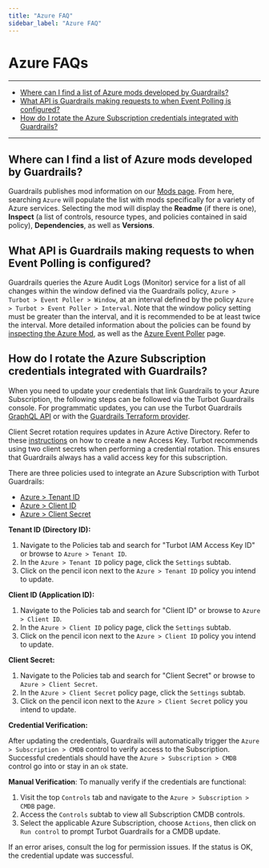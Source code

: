 ```yaml
---
title: "Azure FAQ"
sidebar_label: "Azure FAQ"
---
```


# Azure FAQs

---

- [Where can I find a list of Azure mods developed by Guardrails?](#where-can-i-find-a-list-of-azure-mods-developed-by-guardrails)
- [What API is Guardrails making requests to when Event Polling is configured?](#what-api-is-guardrails-making-requests-to-when-event-polling-is-configured)
- [How do I rotate the Azure Subscription credentials integrated with Guardrails?](#how-do-i-rotate-the-azure-subscription-credentials-integrated-with-guardrails)

---

## Where can I find a list of Azure mods developed by Guardrails?

Guardrails publishes mod information on our [Mods page](mods). From here, searching
`Azure` will populate the list with mods specifically for a variety of Azure
services. Selecting the mod will display the **Readme** (if there is one),
**Inspect** (a list of controls, resource types, and policies contained in said
policy), **Dependencies**, as well as **Versions**.

## What API is Guardrails making requests to when Event Polling is configured?

Guardrails queries the Azure Audit Logs (Monitor) service for a list of all changes
within the window defined via the Guardrails policy,
`Azure > Turbot > Event Poller > Window`, at an interval defined by the policy
`Azure > Turbot > Event Poller > Interval`. Note that the window policy setting
must be greater than the interval, and it is recommended to be at least twice
the interval. More detailed information about the policies can be found by
[inspecting the Azure Mod](mods/azure/azure/policy#azure--turbot--event-poller),
as well as the
[Azure Event Poller](integrations/azure/real-time-events/event-pollers) page.

## How do I rotate the Azure Subscription credentials integrated with Guardrails?

When you need to update your credentials that link Guardrails to your Azure Subscription, the following steps can be
followed via the Turbot Guardrails console. For programmatic updates, you can use the Turbot
Guardrails [GraphQL API](https://turbot.com/guardrails/docs/reference/graphql) or with
the [Guardrails Terraform provider](https://turbot.com/guardrails/docs/reference/terraform).

Client Secret rotation requires updates in Azure Active Directory. Refer to
these [instructions](https://learn.microsoft.com/en-us/azure/active-directory/develop/howto-create-service-principal-portal#option-3-create-a-new-application-secret)
on how to create a new Access Key. Turbot recommends using two client secrets when performing a credential rotation.
This ensures that Guardrails always has a valid access key for this subscription.

There are three policies used to integrate an Azure Subscription with Turbot Guardrails:

- [Azure > Tenant ID](mods/azure/azure/policy#azure--tenant-id)
- [Azure > Client ID](mods/azure/azure/policy#azure--client-id)
- [Azure > Client Secret](mods/azure/azure/policy#azure--client-secret)

**Tenant ID (Directory ID):**

1. Navigate to the Policies tab and search for "Turbot IAM Access Key ID" or browse to `Azure > Tenant ID`.
2. In the `Azure > Tenant ID` policy page, click the `Settings` subtab.
3. Click on the pencil icon next to the `Azure > Tenant ID` policy you intend to update.

**Client ID (Application ID):**

1. Navigate to the Policies tab and search for "Client ID" or browse to `Azure > Client ID`.
2. In the `Azure > Client ID` policy page, click the `Settings` subtab.
3. Click on the pencil icon next to the `Azure > Client ID` policy you intend to update.

**Client Secret:**

1. Navigate to the Policies tab and search for "Client Secret" or browse to `Azure > Client Secret`.
2. In the `Azure > Client Secret` policy page, click the `Settings` subtab.
3. Click on the pencil icon next to the `Azure > Client Secret` policy you intend to update.

**Credential Verification:**

After updating the credentials, Guardrails will automatically trigger the `Azure > Subscription > CMDB` control to
verify access to the Subscription. Successful credentials should have the `Azure > Subscription > CMDB` control go into or
stay in an `ok` state.

**Manual Verification**: To manually verify if the credentials are functional:

1. Visit the top `Controls` tab and navigate to the `Azure > Subscription > CMDB` page.
2. Access the `Controls` subtab to view all Subscription CMDB controls.
3. Select the applicable Azure Subscription, choose `Actions`, then click on `Run control` to prompt Turbot Guardrails
   for a CMDB update.

If an error arises, consult the log for permission issues. If the status is OK, the credential update was successful.
